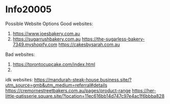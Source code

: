 # Info20005

Possible Website Options
Good websites:
1. https://www.joesbakery.com.au
2. https://sugarrushbakery.com.au 
https://the-sugarless-bakery-7349.myshopify.com
https://cakesbysarah.com.au

Bad websites:
1. https://torontocupcake.com/index.html
2. 

idk websites:
https://mandurah-steak-house.business.site/?utm_source=gmb&utm_medium=referral#details 
https://cremornestreetbakers.com.au/pages/product-range 
https://her-little-patisserie.square.site/?location=11ec616bb14d747c97e4ac1f6bbba828
